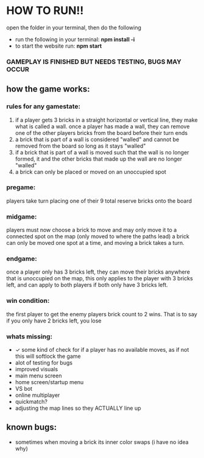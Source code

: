 # HOW TO RUN!!
open the folder in your terminal, then do the following 
- run the following in your terminal: **npm install -i** 
- to start the website run: **npm start**
### **GAMEPLAY IS FINISHED BUT NEEDS TESTING, BUGS MAY OCCUR**
## how the game works:
### rules for any gamestate:
1. if a player gets 3 bricks in a straight horizontal or vertical line, they make what is called a wall.
   once a player has made a wall, they can remove one of the other players bricks from the board before their turn ends
2. a brick that is part of a wall is considered "walled" and cannot be removed from the board so long as it stays "walled"
3. if a brick that is part of a wall is moved such that the wall is no longer formed, it and the other bricks that made
   up the wall are no longer "walled"
4. a brick can only be placed or moved on an unoccupied spot

### pregame:
players take turn placing one of their 9 total reserve bricks onto the board

### midgame:
players must now choose a brick to move and may only move it to a connected spot on the map (only moved to where the paths lead)
a brick can only be moved one spot at a time, and moving a brick takes a turn.

### endgame:
once a player only has 3 bricks left, they can move their bricks anywhere that is unoccupied on the map, this only applies to
the player with 3 bricks left, and can apply to both players if both only have 3 bricks left.

### win condition: 
the first player to get the enemy players brick count to 2 wins. That is to say if you only have 2 bricks left, you lose

### whats missing:
- ✓ some kind of check for if a player has no available moves, as if not this will softlock the game
- alot of testing for bugs
- improved visuals
- main menu screen
- home screen/startup menu
- VS bot
- online multiplayer
- quickmatch?
- adjusting the map lines so they ACTUALLY line up

## known bugs:
- sometimes when moving a brick its inner color swaps (i have no idea why)